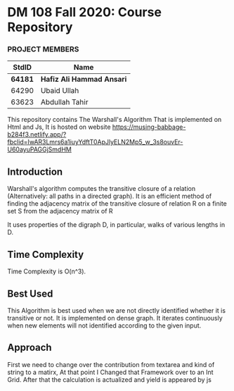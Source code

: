# DM 108 Fall 2020: Course Repository #

### PROJECT MEMBERS ###
StdID | Name
------------ | -------------
**64181** | **Hafiz Ali Hammad Ansari** <!--this is the group leader in bold-->
64290 | Ubaid Ullah
63623 | Abdullah Tahir

This repository contains The Warshall's Algorithm That is implemented on Html and Js, It is hosted on website https://musing-babbage-b284f3.netlify.app/?fbclid=IwAR3Lmrs6a1iuyYdftT0ApJlyELN2Mp5_w_3s8ouvEr-U60ayuPAGGjSmdHM

## Introduction ##

Warshall's algorithm computes the transitive closure of a relation (Alternatively: all paths in a directed graph). It is an efficient method of finding the adjacency matrix of the transitive closure of relation R on a finite set S from the adjacency matrix of R

It uses properties of the digraph D, in particular, walks of various lengths in D.

## Time Complexity ##
Time Complexity is O(n^3).

## Best Used ##
This Algorithm is best used when we are not directly identified whether it is transitive or not. It is implemented on dense graph. It iterates continuously when new elements will not identified according to the given input.

## Approach ##
First we need to change over the contribution from textarea and kind of string to a matirx, At that point I Changed that Framework over to an Int Grid. 
After that the calculation is actualized and yield is appeared by js
